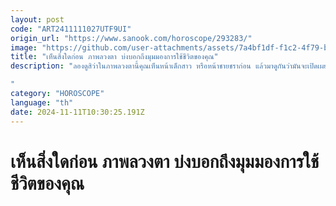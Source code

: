 ```yaml
---
layout: post
code: "ART2411111027UTF9UI"
origin_url: "https://www.sanook.com/horoscope/293283/"
image: "https://github.com/user-attachments/assets/7a4bf1df-f1c2-4f79-b107-e45a63c8ca2e"
title: "เห็นสิ่งใดก่อน ภาพลวงตา บ่งบอกถึงมุมมองการใช้ชีวิตของคุณ"
description: "ลองดูสิว่าในภาพลวงตานี้คุณเห็นหน้าเด็กสาว หรือหน้าชายชราก่อน แล้วมาดูกันว่ามันจะเปิดเผยอะไรเกี่ยวกับมุมมองชีวิตของคุณบ้าง

"
category: "HOROSCOPE"
language: "th"
date: 2024-11-11T10:30:25.191Z
---
```


# เห็นสิ่งใดก่อน ภาพลวงตา บ่งบอกถึงมุมมองการใช้ชีวิตของคุณ